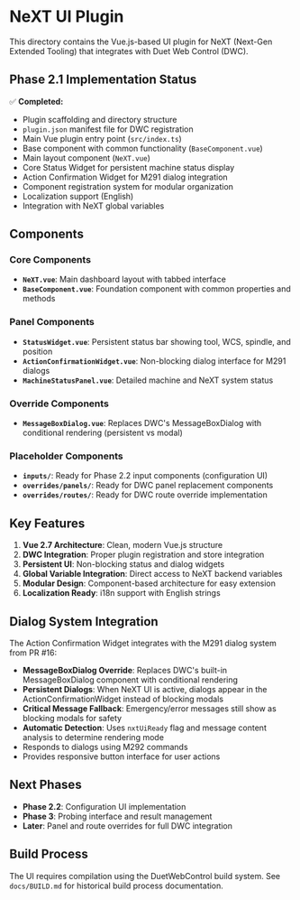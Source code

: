 # NeXT UI Plugin

This directory contains the Vue.js-based UI plugin for NeXT (Next-Gen Extended Tooling) that integrates with Duet Web Control (DWC).

## Phase 2.1 Implementation Status

✅ **Completed:**
- Plugin scaffolding and directory structure
- `plugin.json` manifest file for DWC registration
- Main Vue plugin entry point (`src/index.ts`)
- Base component with common functionality (`BaseComponent.vue`)
- Main layout component (`NeXT.vue`)
- Core Status Widget for persistent machine status display
- Action Confirmation Widget for M291 dialog integration
- Component registration system for modular organization
- Localization support (English)
- Integration with NeXT global variables

## Components

### Core Components
- **`NeXT.vue`**: Main dashboard layout with tabbed interface
- **`BaseComponent.vue`**: Foundation component with common properties and methods

### Panel Components
- **`StatusWidget.vue`**: Persistent status bar showing tool, WCS, spindle, and position
- **`ActionConfirmationWidget.vue`**: Non-blocking dialog interface for M291 dialogs
- **`MachineStatusPanel.vue`**: Detailed machine and NeXT system status

### Override Components
- **`MessageBoxDialog.vue`**: Replaces DWC's MessageBoxDialog with conditional rendering (persistent vs modal)

### Placeholder Components
- **`inputs/`**: Ready for Phase 2.2 input components (configuration UI)
- **`overrides/panels/`**: Ready for DWC panel replacement components
- **`overrides/routes/`**: Ready for DWC route override implementation

## Key Features

1. **Vue 2.7 Architecture**: Clean, modern Vue.js structure
2. **DWC Integration**: Proper plugin registration and store integration
3. **Persistent UI**: Non-blocking status and dialog widgets
4. **Global Variable Integration**: Direct access to NeXT backend variables
5. **Modular Design**: Component-based architecture for easy extension
6. **Localization Ready**: i18n support with English strings

## Dialog System Integration

The Action Confirmation Widget integrates with the M291 dialog system from PR #16:
- **MessageBoxDialog Override**: Replaces DWC's built-in MessageBoxDialog component with conditional rendering
- **Persistent Dialogs**: When NeXT UI is active, dialogs appear in the ActionConfirmationWidget instead of blocking modals
- **Critical Message Fallback**: Emergency/error messages still show as blocking modals for safety
- **Automatic Detection**: Uses `nxtUiReady` flag and message content analysis to determine rendering mode
- Responds to dialogs using M292 commands
- Provides responsive button interface for user actions

## Next Phases

- **Phase 2.2**: Configuration UI implementation
- **Phase 3**: Probing interface and result management
- **Later**: Panel and route overrides for full DWC integration

## Build Process

The UI requires compilation using the DuetWebControl build system. See `docs/BUILD.md` for historical build process documentation.